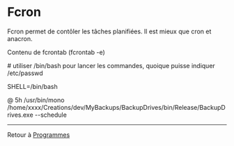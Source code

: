 # Fcron

Fcron permet de contôler les tâches planifiées. Il est mieux que cron et
anacron.

Contenu de fcrontab (fcrontab -e)

\# utiliser /bin/bash pour lancer les commandes, quoique puisse indiquer
/etc/passwd

SHELL=/bin/bash

@ 5h /usr/bin/mono
/home/xxxx/Creations/dev/MyBackups/BackupDrives/bin/Release/BackupDrives.exe
--schedule

------------------------------------------------------------------------

Retour à [Programmes](Programmes "wikilink")
